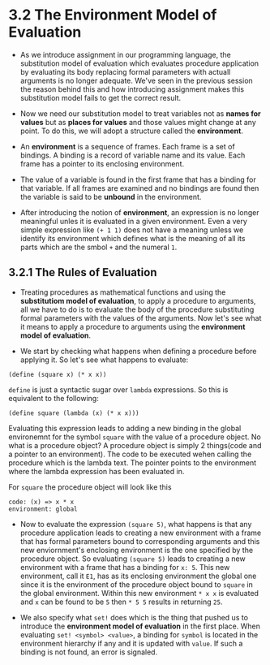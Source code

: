 # 3.2 The Environment Model of Evaluation

- As we introduce assignment in our programming language, the substitution model of evaluation which evaluates procedure application by evaluating its body replacing formal parameters with actuall arguments is no longer adequate. We've seen in the previous session the reason behind this and how introducing assignment makes this substitution model fails to get the correct result.

- Now we need our substitution model to treat variables not as **names for values** but as **places for values** and those values might change at any point. To do this, we will adopt a structure called the **environment**.

- An **environment** is a sequence of frames. Each frame is a set of bindings. A binding is a record of variable name and its value. Each frame has a pointer to its enclosing environment.

- The value of a variable is found in the first frame that has a binding for that variable. If all frames are examined and no bindings are found then the variable is said to be **unbound** in the environment.

- After introducing the notion of **environment**, an expression is no longer meaningful unles it is evaluated in a given environment. Even a very simple expression like `(+ 1 1)` does not have a meaning unless we identify its environment which defines what is the meaning of all its parts which are the smbol `+` and the numeral `1`.

## 3.2.1 The Rules of Evaluation

- Treating procedures as mathematical functions and using the **substitutiom model of evaluation**, to apply a procedure to arguments, all we have to do is to evaluate the body of the procedure substituting formal parameters with the values of the arguments. Now let's see what it means to apply a procedure to arguments using the **environment model of evaluation**.

- We start by checking what happens when defining a procedure before applying it. So let's see what happens to evaluate:

```
(define (square x) (* x x))
```

`define` is just a syntactic sugar over `lambda` expressions. So this is equivalent to the following:

```
(define square (lambda (x) (* x x)))
```

Evaluating this expression leads to adding a new binding in the global environemnt for the symbol `square` with the value of a procedure object. No what is a procedure object? A procedure object is simply 2 things(code and a pointer to an environment). The code to be executed wehen calling the procedure which is the lambda text. The pointer points to the environment where the lambda expression has been evaluated in.

For `square` the procedure object will look like this

```
code: (x) => x * x
environment: global
```

- Now to evaluate the expression `(square 5)`, what happens is that any procedure application leads to creating a new environment with a frame that has formal parameters bound to corresponding arguments and this new enviornment's enclosing environment is the one specified by the procedure object. So evaluating `(square 5)` leads to creating a new environment with a frame that has a binding for `x: 5`. This new environment, call it `E1`, has as its enclosing environment the global one since it is the environment of the procedure object bound to `square` in the global environment. Within this new environment `* x x` is evaluated and `x` can be found to be `5` then `* 5 5` results in returning `25`.

- We also specify what `set!` does which is the thing that pushed us to introduce the **environment model of evaluation** in the first place. When evaluating `set! <symbol> <value>`, a binding for `symbol` is located in the environment hierarchy if any and it is updated with `value`. If such a binding is not found, an error is signaled.

